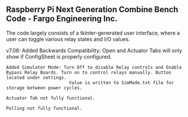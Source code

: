 Raspberry Pi Next Generation Combine Bench Code - Fargo Engineering Inc.
-------------------------------------------------------------------------

The code largely consists of a tkinter-generated user interface, where a user can toggle various relay states and I/O values.


v7.08:
    Added Backwards Compatibility: Open and Actuator Tabs will only show if ConfigSheet is properly configured.

    Added Simulator Mode: Turn Off to disable Relay controls and Enable Bypass Relay Boards. Turn on to control relays manually. Button located under settings.
                            Value is written to SimMode.txt file for storage between power cycles.

    Actuator Tab not fully functional.

    Polling not fully functional.